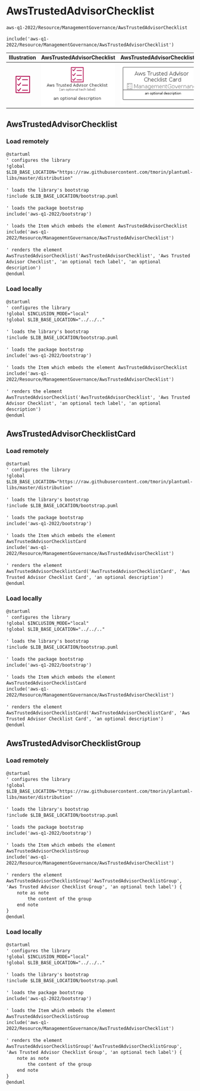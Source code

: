 # AwsTrustedAdvisorChecklist


```text
aws-q1-2022/Resource/ManagementGovernance/AwsTrustedAdvisorChecklist
```

```text
include('aws-q1-2022/Resource/ManagementGovernance/AwsTrustedAdvisorChecklist')
```



| Illustration | AwsTrustedAdvisorChecklist | AwsTrustedAdvisorChecklistCard | AwsTrustedAdvisorChecklistGroup |
| :---: | :---: | :---: | :---: |
| ![illustration for Illustration](../../../aws-q1-2022/Resource/ManagementGovernance/AwsTrustedAdvisorChecklist.png) | ![illustration for AwsTrustedAdvisorChecklist](../../../aws-q1-2022/Resource/ManagementGovernance/AwsTrustedAdvisorChecklist.Local.png) | ![illustration for AwsTrustedAdvisorChecklistCard](../../../aws-q1-2022/Resource/ManagementGovernance/AwsTrustedAdvisorChecklistCard.Local.png) | ![illustration for AwsTrustedAdvisorChecklistGroup](../../../aws-q1-2022/Resource/ManagementGovernance/AwsTrustedAdvisorChecklistGroup.Local.png) |




## AwsTrustedAdvisorChecklist

### Load remotely
```plantuml
@startuml
' configures the library
!global $LIB_BASE_LOCATION="https://raw.githubusercontent.com/tmorin/plantuml-libs/master/distribution"

' loads the library's bootstrap
!include $LIB_BASE_LOCATION/bootstrap.puml

' loads the package bootstrap
include('aws-q1-2022/bootstrap')

' loads the Item which embeds the element AwsTrustedAdvisorChecklist
include('aws-q1-2022/Resource/ManagementGovernance/AwsTrustedAdvisorChecklist')

' renders the element
AwsTrustedAdvisorChecklist('AwsTrustedAdvisorChecklist', 'Aws Trusted Advisor Checklist', 'an optional tech label', 'an optional description')
@enduml
```

### Load locally
```plantuml
@startuml
' configures the library
!global $INCLUSION_MODE="local"
!global $LIB_BASE_LOCATION="../../.."

' loads the library's bootstrap
!include $LIB_BASE_LOCATION/bootstrap.puml

' loads the package bootstrap
include('aws-q1-2022/bootstrap')

' loads the Item which embeds the element AwsTrustedAdvisorChecklist
include('aws-q1-2022/Resource/ManagementGovernance/AwsTrustedAdvisorChecklist')

' renders the element
AwsTrustedAdvisorChecklist('AwsTrustedAdvisorChecklist', 'Aws Trusted Advisor Checklist', 'an optional tech label', 'an optional description')
@enduml
```

## AwsTrustedAdvisorChecklistCard

### Load remotely
```plantuml
@startuml
' configures the library
!global $LIB_BASE_LOCATION="https://raw.githubusercontent.com/tmorin/plantuml-libs/master/distribution"

' loads the library's bootstrap
!include $LIB_BASE_LOCATION/bootstrap.puml

' loads the package bootstrap
include('aws-q1-2022/bootstrap')

' loads the Item which embeds the element AwsTrustedAdvisorChecklistCard
include('aws-q1-2022/Resource/ManagementGovernance/AwsTrustedAdvisorChecklist')

' renders the element
AwsTrustedAdvisorChecklistCard('AwsTrustedAdvisorChecklistCard', 'Aws Trusted Advisor Checklist Card', 'an optional description')
@enduml
```

### Load locally
```plantuml
@startuml
' configures the library
!global $INCLUSION_MODE="local"
!global $LIB_BASE_LOCATION="../../.."

' loads the library's bootstrap
!include $LIB_BASE_LOCATION/bootstrap.puml

' loads the package bootstrap
include('aws-q1-2022/bootstrap')

' loads the Item which embeds the element AwsTrustedAdvisorChecklistCard
include('aws-q1-2022/Resource/ManagementGovernance/AwsTrustedAdvisorChecklist')

' renders the element
AwsTrustedAdvisorChecklistCard('AwsTrustedAdvisorChecklistCard', 'Aws Trusted Advisor Checklist Card', 'an optional description')
@enduml
```

## AwsTrustedAdvisorChecklistGroup

### Load remotely
```plantuml
@startuml
' configures the library
!global $LIB_BASE_LOCATION="https://raw.githubusercontent.com/tmorin/plantuml-libs/master/distribution"

' loads the library's bootstrap
!include $LIB_BASE_LOCATION/bootstrap.puml

' loads the package bootstrap
include('aws-q1-2022/bootstrap')

' loads the Item which embeds the element AwsTrustedAdvisorChecklistGroup
include('aws-q1-2022/Resource/ManagementGovernance/AwsTrustedAdvisorChecklist')

' renders the element
AwsTrustedAdvisorChecklistGroup('AwsTrustedAdvisorChecklistGroup', 'Aws Trusted Advisor Checklist Group', 'an optional tech label') {
    note as note
        the content of the group
    end note
}
@enduml
```

### Load locally
```plantuml
@startuml
' configures the library
!global $INCLUSION_MODE="local"
!global $LIB_BASE_LOCATION="../../.."

' loads the library's bootstrap
!include $LIB_BASE_LOCATION/bootstrap.puml

' loads the package bootstrap
include('aws-q1-2022/bootstrap')

' loads the Item which embeds the element AwsTrustedAdvisorChecklistGroup
include('aws-q1-2022/Resource/ManagementGovernance/AwsTrustedAdvisorChecklist')

' renders the element
AwsTrustedAdvisorChecklistGroup('AwsTrustedAdvisorChecklistGroup', 'Aws Trusted Advisor Checklist Group', 'an optional tech label') {
    note as note
        the content of the group
    end note
}
@enduml
```

